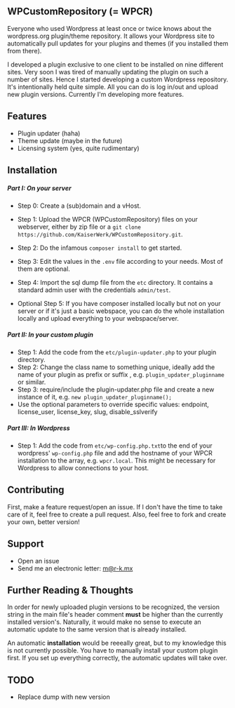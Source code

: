 ## WPCustomRepository (= WPCR)

Everyone who used Wordpress at least once or twice knows about the wordpress.org plugin/theme repository. It allows your Wordpress site to automatically pull updates for your plugins and themes (if you installed them from there).

I developed a plugin exclusive to one client to be installed on nine different sites. Very soon I was tired of manually updating the plugin on such a number of sites. Hence I started developing a custom Wordpress repository. It's intentionally held quite simple. All you can do is log in/out and upload new plugin versions. Currently I'm developing more features.

## Features

* Plugin updater (haha)
* Theme update (maybe in the future)
* Licensing system (yes, quite rudimentary)

## Installation
##### Part I: On your server

* Step 0: Create a (sub)domain and a vHost.
* Step 1: Upload the WPCR (WPCustomRepository) files on your webserver, either by zip file or a `git clone https://github.com/KaiserWerk/WPCustomRepository.git`.
* Step 2: Do the infamous `composer install` to get started.
* Step 3: Edit the values in the `.env` file according to your needs. Most of them are optional.
* Step 4: Import the sql dump file from the `etc` directory. It contains a standard admin user with the credentials `admin/test`.

* Optional Step 5: If you have composer installed locally but not on your server or if it's just a basic webspace, you can do the whole installation locally and upload everything to your webspace/server.

##### Part II: In your custom plugin

* Step 1: Add the code from the `etc/plugin-updater.php` to your plugin directory.
* Step 2: Change the class name to something unique, ideally add the name of your plugin as prefix or suffix , e.g. `plugin_updater_pluginname` or similar.
* Step 3: require/include the plugin-updater.php file and create a new instance of it, e.g. `new plugin_updater_pluginname();`
* Use the optional parameters to override specific values: endpoint, license_user, license_key, slug, disable_sslverify

##### Part III: In Wordpress

* Step 1: Add the code from `etc/wp-config.php.txt`to the end of your wordpress' `wp-config.php` file and add the hostname of your WPCR installation to the array, e.g. `wpcr.local`. This might be necessary for Wordpress to allow connections to your host.

## Contributing
First, make a feature request/open an issue. If I don't have the time to take care of it, feel free to create a pull request. Also, feel free to fork and create your own, better version!

## Support

* Open an issue
* Send me an electronic letter: m@r-k.mx

## Further Reading & Thoughts

In order for newly uploaded plugin versions to be recognized, the version string in the main file's header comment **must** be higher than the currently installed version's. Naturally, it would make no sense to execute an automatic update to the same version that is already installed.

An automatic __installation__ would be reeeally great, but to my knowledge this is not currently possible. You have to manually install your custom plugin first. If you set up everything correctly, the automatic updates will take over.

## TODO
* Replace dump with new version